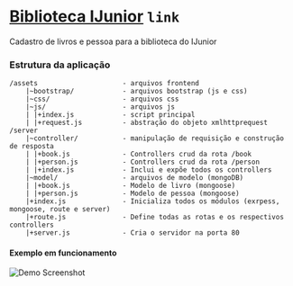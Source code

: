 # [Biblioteca IJunior](http://ijunior.dayman.me ) `link`
Cadastro de livros e pessoa para a biblioteca do IJunior

### Estrutura da aplicação
    
    /assets                     - arquivos frontend
        |~bootstrap/            - arquivos bootstrap (js e css)
        |~css/                  - arquivos css
        |~js/                   - arquivos js
        | |+index.js            - script principal
        | |+request.js          - abstração do objeto xmlhttprequest
    /server
        |~controller/           - manipulação de requisição e construção de resposta
        | |+book.js             - Controllers crud da rota /book
        | |+person.js           - Controllers crud da rota /person
        | |+index.js            - Inclui e expõe todos os controllers
        |~model/                - arquivos de modelo (mongoDB)
        | |+book.js             - Modelo de livro (mongoose)
        | |+person.js           - Modelo de pessoa (mongoose)
        |+index.js              - Inicializa todos os módulos (exrpess, mongoose, route e server)
        |+route.js              - Define todas as rotas e os respectivos controllers
        |+server.js             - Cria o servidor na porta 80



#### Exemplo em funcionamento
![Demo Screenshot](http://i.imgur.com/Fs9Idk2.png)
